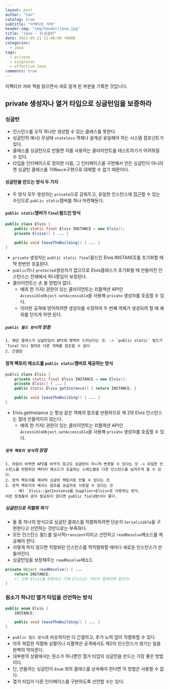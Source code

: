 ```yaml
---
layout: post
author: "Yan"
catalog: true
subtitle: "이펙티브 자바"
header-img: "img/header/java.jpg"
title: "Java - 3)싱글턴"
date: 2021-05-21 11:40:08 +0000
categories:
  - Java
tags:
  - private
  - singleton
  - effective Java
comments: true
---
```


이펙티브 자바 책을 읽으면서 새로 알게 된 부분을 기록한 것입니다.

## private 생성자나 열거 타입으로 싱글턴임을 보증하라

### 싱글턴

- 인스턴스를 오직 하나만 생성할 수 있는 클래스를 뜻한다.
- 싱글턴의 예시) 무상태 `stateless` 객체나 설계상 유일해야 하는 시스템 컴포넌트가 있다.
- 클래스를 싱글턴으로 만들면 이를 사용하는 클라이언트를 테스트하기가 어려워질 수 있다.
- 타입을 인터페이스로 정의한 다음, 그 인터페이스를 구현해서 만든 싱글턴이 아니라면 싱글턴 클래스를 가짜`mock`구현으로 대체할 수 없기 때문이다.

#### 싱글턴을 만드는 방식 두 가지

- 두 방식 모두 생성자는 `private`으로 감춰두고, 유일한 인스턴스에 접근할 수 있는 수단으로 `public static`멤버를 하나 마련해둔다.

#### `public static`멤버가 `final`필드인 방식

```java
public class Elvis {
    public static final Elvis INSTANCE = new Elvis();
    private Elvise() { ... }

    public void leaveTheBuilding() { ... }
}
```

- `private` 생성자는 `public static final`필드인 Elvis.INSTANCE를 초기화할 때 딱 한번만 호출된다.
- `public`이나 `protected`생성자가 없으므로 Elvis클래스가 초기화될 때 만들어진 인스턴스는 전체에서 하나뿐임이 보장된다.
- 클라이언트는 손 쓸 방법이 없다.
  - 예외 한 가지) 권한이 있는 클라이언트는 리플렉션 API인 `AccessibleObject.setAccessible`을 사용해 `private` 생성자를 호출할 수 있다.
  - 이러한 공격에 방어하려면 생성자를 수정하여 두 번째 객체가 생성되려 할 때 예외를 던지게 하면 된다.

##### `public 필드 방식`의 장점

    1. 해당 클래스가 싱글턴임이 API에 명백히 드러난다는 것. -> `public static` 필드가 `final`이니 절대로 다른 객체를 참조할 수 없다
    2. 간결함

#### 정적 팩토리 메소드를 `public static`멤버로 제공하는 방식

```java
publci class Elvis {
    private static final Elvis INSTANCE = new Elvis();
    private Elvis() { ... }
    public static Elvis getInstance() { return INSTANCE; }

    public void leaveTheBuilding() { ... }
}
```

- Elvis.getInstance 는 항상 같은 객체의 참조를 반환하므로 제 2의 Elvis 인스턴스는 절대 만들어지지 않는다.
  - 예외 한 가지) 권한이 있는 클라이언트는 리플렉션 API인 `AccessibleObject.setAccessible`을 사용해 `private` 생성자를 호출할 수 있다.

##### `정적 팩토리 방식`의 장점

    1. 마음이 바뀌면 API를 바꾸지 않고도 싱글턴이 아니게 변경할 수 있다는 것 -> 유일한 인스턴스를 반환하던 팩터리 메소드가 호출하는 스레드별로 다른 인스턴스를 넘겨주게 할 수 있다.
    2. 정적 팩토리를 제네릭 싱글턴 팩토리로 만들 수 있다는 것
    3. 정적 팩토리의 메서드 참조를 공급자로 사용할 수 있다는 것
        - 예) `Elvis::getInstance를 Supplier<Elvis>로 사용하는 방식.
    이런 장점들이 굳이 필요하지 않다면 public field방식이 좋다.

##### 싱글턴으로 직렬화 하기

- 둘 중 하나의 방식으로 싱글턴 클래스를 직렬화하려면 단순히 `Serializable`을 구현한다고 선언하는 것만으로는 부족하다.
- 모든 인스턴스 필드를 일시적`transient`이라고 선언하고 `readResolve`메소드를 제공해야 한다.
- 이렇게 하지 않으면 직렬화된 인스턴스를 역직렬화할 때마다 새로운 인스턴스가 만들어진다.
- 싱글턴임을 보장해주는 `readResolve`메소드

```java
private Object readResolve() { ...
    return INSTANCE;
    // 진짜 Elvis를 반환하고 가짜 Elvis는 가비지 컬렉터에 맡긴다.
}
```

### 원소가 하나인 열거 타입을 선언하는 방식

```java
public enum Elvis {
    INSTANCE;

    public void leaveTheBuilding() { ... }
}
```

- `public 필드 방식`과 비슷하지만 더 간결하고, 추가 노력 없이 직렬화할 수 있다.
- 아주 복잡한 직렬화 상황이나 리플렉션 공격에서도 제2의 인스턴스가 생기는 일을 완벽히 막아준다.
- 대부분의 상황에서는 원소가 하나뿐인 열거 타입이 싱글턴을 만드는 가장 좋은 방법이다.
- 단, 만들려는 싱글턴이 `Enum` 외의 클래스를 상속해야 한다면 이 방법은 사용할 수 없다.
- 열거 타입이 다른 인터페이스를 구현하도록 선언할 수는 있다.
